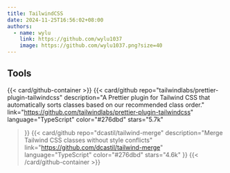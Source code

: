 ```yaml
---
title: TailwindCSS
date: 2024-11-25T16:56:02+08:00
authors:
  - name: wylu
    link: https://github.com/wylu1037
    image: https://github.com/wylu1037.png?size=40
---
```


## Tools

{{< card/github-container >}}
  {{<
    card/github 
    repo="tailwindlabs/prettier-plugin-tailwindcss"
    description="A Prettier plugin for Tailwind CSS that automatically sorts classes based on our recommended class order."
    link="https://github.com/tailwindlabs/prettier-plugin-tailwindcss"
    language="TypeScript"
    color="#276dbd"
    stars="5.7k" 
  >}}
  {{<
    card/github 
    repo="dcastil/tailwind-merge"
    description="Merge Tailwind CSS classes without style conflicts"
    link="https://github.com/dcastil/tailwind-merge"
    language="TypeScript"
    color="#276dbd"
    stars="4.6k" 
  >}}
{{< /card/github-container >}}